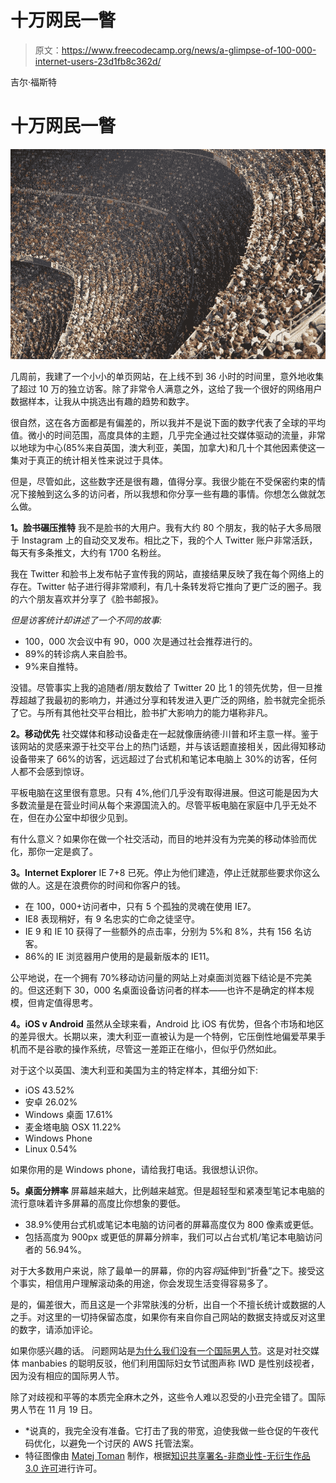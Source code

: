 # 十万网民一瞥

> 原文：<https://www.freecodecamp.org/news/a-glimpse-of-100-000-internet-users-23d1fb8c362d/>

吉尔·福斯特

# 十万网民一瞥

![1*Iv22fzmDvDN_tqTSMotgDQ](img/bc6914dcfb0c7186f6642ec0dcbabea6.png)

几周前，我建了一个小小的单页网站，在上线不到 36 小时的时间里，意外地收集了超过 10 万的独立访客。除了非常令人满意之外，这给了我一个很好的网络用户数据样本，让我从中挑选出有趣的趋势和数字。

很自然，这在各方面都是有偏差的，所以我并不是说下面的数字代表了全球的平均值。微小的时间范围，高度具体的主题，几乎完全通过社交媒体驱动的流量，非常以地球为中心(85%来自英国，澳大利亚，美国，加拿大)和几十个其他因素使这一集对于真正的统计相关性来说过于具体。

但是，尽管如此，这些数字还是很有趣，值得分享。我很少能在不受保密约束的情况下接触到这么多的访问者，所以我想和你分享一些有趣的事情。你想怎么做就怎么做。

**1。脸书碾压推特**
我不是脸书的大用户。我有大约 80 个朋友，我的帖子大多局限于 Instagram 上的自动交叉发布。相比之下，我的个人 Twitter 账户非常活跃，每天有多条推文，大约有 1700 名粉丝。

我在 Twitter 和脸书上发布帖子宣传我的网站，直接结果反映了我在每个网络上的存在。Twitter 帖子进行得非常顺利，有几十条转发将它推向了更广泛的圈子。我的六个朋友喜欢并分享了《脸书邮报》。

*但是访客统计却讲述了一个不同的故事:*

*   100，000 次会议中有 90，000 次是通过社会推荐进行的。
*   89%的转诊病人来自脸书。
*   9%来自推特。

没错。尽管事实上我的追随者/朋友数给了 Twitter 20 比 1 的领先优势，但一旦推荐超越了我最初的影响力，并通过分享和转发进入更广泛的网络，脸书就完全扼杀了它。与所有其他社交平台相比，脸书扩大影响力的能力堪称非凡。

**2。移动优先**
社交媒体和移动设备走在一起就像唐纳德·川普和坏主意一样。鉴于该网站的灵感来源于社交平台上的热门话题，并与该话题直接相关，因此得知移动设备带来了 66%的访客，远远超过了台式机和笔记本电脑上 30%的访客，任何人都不会感到惊讶。

平板电脑在这里很有意思。只有 4%,他们几乎没有取得进展。但这可能是因为大多数流量是在营业时间从每个来源国流入的。尽管平板电脑在家庭中几乎无处不在，但在办公室中却很少见到。

有什么意义？如果你在做一个社交活动，而目的地并没有为完美的移动体验而优化，那你一定是疯了。

**3。Internet Explorer**
IE 7+8 已死。停止为他们建造，停止迁就那些要求你这么做的人。这是在浪费你的时间和你客户的钱。

*   在 100，000+访问者中，只有 5 个孤独的灵魂在使用 IE7。
*   IE8 表现稍好，有 9 名忠实的亡命之徒坚守。
*   IE 9 和 IE 10 获得了一些额外的点击率，分别为 5%和 8%，共有 156 名访客。
*   86%的 IE 浏览器用户使用的是最新版本的 IE11。

公平地说，在一个拥有 70%移动访问量的网站上对桌面浏览器下结论是不完美的。但这还剩下 30，000 名桌面设备访问者的样本——也许不是确定的样本规模，但肯定值得思考。

**4。iOS v Android**
虽然从全球来看，Android 比 iOS 有优势，但各个市场和地区的差异很大。长期以来，澳大利亚一直被认为是一个特例，它压倒性地偏爱苹果手机而不是谷歌的操作系统，尽管这一差距正在缩小，但似乎仍然如此。

对于这个以英国、澳大利亚和美国为主的特定样本，其细分如下:

*   iOS 43.52%
*   安卓 26.02%
*   Windows 桌面 17.61%
*   麦金塔电脑 OSX 11.22%
*   Windows Phone
*   Linux 0.54%

如果你用的是 Windows phone，请给我打电话。我很想认识你。

**5。桌面分辨率**
屏幕越来越大，比例越来越宽。但是超轻型和紧凑型笔记本电脑的流行意味着许多屏幕的高度比你想象的要低。

*   38.9%使用台式机或笔记本电脑的访问者的屏幕高度仅为 800 像素或更低。
*   包括高度为 900px 或更低的屏幕分辨率，我们可以占台式机/笔记本电脑访问者的 56.94%。

对于大多数用户来说，除了最单一的屏幕，你的内容*将*延伸到“折叠”之下。接受这个事实，相信用户理解滚动条的用途，你会发现生活变得容易多了。

是的，偏差很大，而且这是一个非常肤浅的分析，出自一个不擅长统计或数据的人之手。对这里的一切持保留态度，如果你有来自你自己网站的数据支持或反对这里的数字，请添加评论。

如果你感兴趣的话。
问题网站是[为什么我们没有一个国际男人节](http://www.whydontwehaveaninternationalmensday.com)。这是对社交媒体 manbabies 的聪明反驳，他们利用国际妇女节试图声称 IWD 是性别歧视者，因为没有相应的国际男人节。

除了对歧视和平等的本质完全麻木之外，这些令人难以忍受的小丑完全错了。国际男人节在 11 月 19 日。

*   *说真的，我完全没有准备。它打击了我的带宽，迫使我做一些仓促的午夜代码优化，以避免一个讨厌的 AWS 托管法案。
*   特征图像由 [Matej Toman](http://www.matejtoman.com/) 制作，根据[知识共享署名-非商业性-无衍生作品 3.0 许可](http://creativecommons.org/licenses/by-nc-nd/3.0/)进行许可。